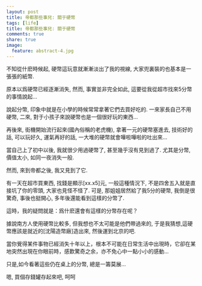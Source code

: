 ```yaml
---
layout: post
title: 帝都那些事兒: 關于硬幣
tags: [life]
title: 帝都那些事兒: 關于硬幣
comments: true
share: true
image:
  feature: abstract-4.jpg
---
```


不知從什麽時候起, 硬幣這玩意就漸漸淡出了我的視線, 大家兜裏裝的也基本是一張張的紙幣.

原本以爲硬幣已經逐漸消失, 然而, 事實並非完全如此, 這要從我從超市找來5分幣的事情說起...

說起分幣, 印象中就是在小學的時候常常拿著它們去買好吃的. 一來家長自己不用硬幣, 二來, 對于小孩子來說硬幣也是一個很好玩的東西...

再後來, 街機開始流行起來(國內俗稱的老虎機), 拿著一元的硬幣塞進去, 技術好的話, 可以玩好久, 運氣再好的話, 一大堆的硬幣就會嘩啦嘩啦的吐出來...

當自己上了初中以後, 我就很少用過硬幣了, 甚至幾乎沒有見到過了. 尤其是分幣, 價值太小, 如同一夜消失一般.

然而, 來到帝都之後, 我又見到了它.

有一天在超市買東西, 找錢是顯示[xx.x5]元, 一般這種情況下, 不是四舍五入就是直接坑了你的零頭, 大家也見怪不怪了. 可是, 那姐姐居然給了我5分的硬幣, 我倒是很驚奇, 事後也挺開心, 多年後還能看到這樣的分幣了. 

這時，我的疑問就是：爲什麽還會有這樣的分幣存在呢？

據說南方人使用硬幣比較多, 但我想也不太可能是他們帶過來的, 于是我猜想,這硬幣應該是就近的[沈陽造幣廠]造出來, 然後運到北京的吧.

當你覺得某件事物已經消失十年以上，根本不可能在日常生活中出現時，它卻在某地突然出現在你眼前時，感歎驚奇之余，亦不免心中一點小小的感動...

只是,如今看著這些仍在桌上的分幣, 總是一籌莫展...

嗯, 買個存錢罐存起來吧, 呵呵

